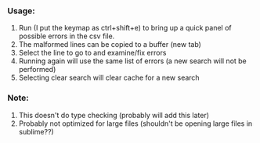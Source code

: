 ### Usage:
1. Run (I put the keymap as ctrl+shift+e) to bring up a quick panel of possible errors in the csv file.
2. The malformed lines can be copied to a buffer (new tab)
3. Select the line to go to and examine/fix errors
4. Running again will use the same list of errors (a new search will not be performed)
5. Selecting clear search will clear cache for a new search

### Note:
1. This doesn't do type checking (probably will add this later) 
2. Probably not optimized for large files (shouldn't be opening large files in sublime??)
